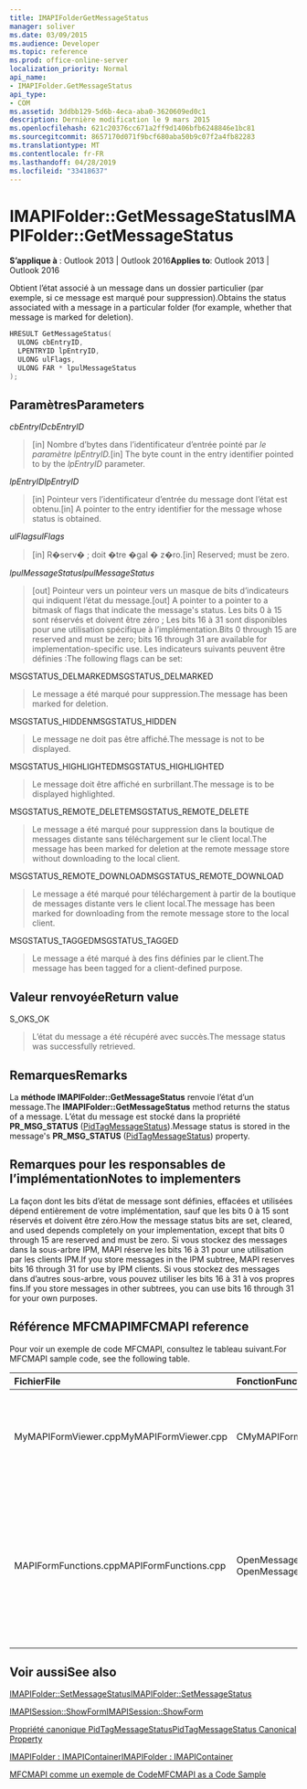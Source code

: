 ```yaml
---
title: IMAPIFolderGetMessageStatus
manager: soliver
ms.date: 03/09/2015
ms.audience: Developer
ms.topic: reference
ms.prod: office-online-server
localization_priority: Normal
api_name:
- IMAPIFolder.GetMessageStatus
api_type:
- COM
ms.assetid: 3ddbb129-5d6b-4eca-aba0-3620609ed0c1
description: Dernière modification le 9 mars 2015
ms.openlocfilehash: 621c20376cc671a2ff9d1406bfb6248846e1bc81
ms.sourcegitcommit: 8657170d071f9bcf680aba50b9c07f2a4fb82283
ms.translationtype: MT
ms.contentlocale: fr-FR
ms.lasthandoff: 04/28/2019
ms.locfileid: "33418637"
---
```

# <a name="imapifoldergetmessagestatus"></a><span data-ttu-id="081e5-103">IMAPIFolder::GetMessageStatus</span><span class="sxs-lookup"><span data-stu-id="081e5-103">IMAPIFolder::GetMessageStatus</span></span>

  
  
<span data-ttu-id="081e5-104">**S’applique à** : Outlook 2013 | Outlook 2016</span><span class="sxs-lookup"><span data-stu-id="081e5-104">**Applies to**: Outlook 2013 | Outlook 2016</span></span> 
  
<span data-ttu-id="081e5-105">Obtient l’état associé à un message dans un dossier particulier (par exemple, si ce message est marqué pour suppression).</span><span class="sxs-lookup"><span data-stu-id="081e5-105">Obtains the status associated with a message in a particular folder (for example, whether that message is marked for deletion).</span></span>
  
```cpp
HRESULT GetMessageStatus(
  ULONG cbEntryID,
  LPENTRYID lpEntryID,
  ULONG ulFlags,
  ULONG FAR * lpulMessageStatus
);
```

## <a name="parameters"></a><span data-ttu-id="081e5-106">Paramètres</span><span class="sxs-lookup"><span data-stu-id="081e5-106">Parameters</span></span>

 <span data-ttu-id="081e5-107">_cbEntryID_</span><span class="sxs-lookup"><span data-stu-id="081e5-107">_cbEntryID_</span></span>
  
> <span data-ttu-id="081e5-108">[in] Nombre d’bytes dans l’identificateur d’entrée pointé par _le paramètre lpEntryID._</span><span class="sxs-lookup"><span data-stu-id="081e5-108">[in] The byte count in the entry identifier pointed to by the  _lpEntryID_ parameter.</span></span> 
    
 <span data-ttu-id="081e5-109">_lpEntryID_</span><span class="sxs-lookup"><span data-stu-id="081e5-109">_lpEntryID_</span></span>
  
> <span data-ttu-id="081e5-110">[in] Pointeur vers l’identificateur d’entrée du message dont l’état est obtenu.</span><span class="sxs-lookup"><span data-stu-id="081e5-110">[in] A pointer to the entry identifier for the message whose status is obtained.</span></span>
    
 <span data-ttu-id="081e5-111">_ulFlags_</span><span class="sxs-lookup"><span data-stu-id="081e5-111">_ulFlags_</span></span>
  
> <span data-ttu-id="081e5-112">[in] R�serv� ; doit �tre �gal � z�ro.</span><span class="sxs-lookup"><span data-stu-id="081e5-112">[in] Reserved; must be zero.</span></span>
    
 <span data-ttu-id="081e5-113">_lpulMessageStatus_</span><span class="sxs-lookup"><span data-stu-id="081e5-113">_lpulMessageStatus_</span></span>
  
> <span data-ttu-id="081e5-114">[out] Pointeur vers un pointeur vers un masque de bits d’indicateurs qui indiquent l’état du message.</span><span class="sxs-lookup"><span data-stu-id="081e5-114">[out] A pointer to a pointer to a bitmask of flags that indicate the message's status.</span></span> <span data-ttu-id="081e5-115">Les bits 0 à 15 sont réservés et doivent être zéro ; Les bits 16 à 31 sont disponibles pour une utilisation spécifique à l’implémentation.</span><span class="sxs-lookup"><span data-stu-id="081e5-115">Bits 0 through 15 are reserved and must be zero; bits 16 through 31 are available for implementation-specific use.</span></span> <span data-ttu-id="081e5-116">Les indicateurs suivants peuvent être définies :</span><span class="sxs-lookup"><span data-stu-id="081e5-116">The following flags can be set:</span></span>
    
<span data-ttu-id="081e5-117">MSGSTATUS_DELMARKED</span><span class="sxs-lookup"><span data-stu-id="081e5-117">MSGSTATUS_DELMARKED</span></span> 
  
> <span data-ttu-id="081e5-118">Le message a été marqué pour suppression.</span><span class="sxs-lookup"><span data-stu-id="081e5-118">The message has been marked for deletion.</span></span>
    
<span data-ttu-id="081e5-119">MSGSTATUS_HIDDEN</span><span class="sxs-lookup"><span data-stu-id="081e5-119">MSGSTATUS_HIDDEN</span></span> 
  
> <span data-ttu-id="081e5-120">Le message ne doit pas être affiché.</span><span class="sxs-lookup"><span data-stu-id="081e5-120">The message is not to be displayed.</span></span> 
    
<span data-ttu-id="081e5-121">MSGSTATUS_HIGHLIGHTED</span><span class="sxs-lookup"><span data-stu-id="081e5-121">MSGSTATUS_HIGHLIGHTED</span></span> 
  
> <span data-ttu-id="081e5-122">Le message doit être affiché en surbrillant.</span><span class="sxs-lookup"><span data-stu-id="081e5-122">The message is to be displayed highlighted.</span></span>
    
<span data-ttu-id="081e5-123">MSGSTATUS_REMOTE_DELETE</span><span class="sxs-lookup"><span data-stu-id="081e5-123">MSGSTATUS_REMOTE_DELETE</span></span> 
  
> <span data-ttu-id="081e5-124">Le message a été marqué pour suppression dans la boutique de messages distante sans téléchargement sur le client local.</span><span class="sxs-lookup"><span data-stu-id="081e5-124">The message has been marked for deletion at the remote message store without downloading to the local client.</span></span>
    
<span data-ttu-id="081e5-125">MSGSTATUS_REMOTE_DOWNLOAD</span><span class="sxs-lookup"><span data-stu-id="081e5-125">MSGSTATUS_REMOTE_DOWNLOAD</span></span> 
  
> <span data-ttu-id="081e5-126">Le message a été marqué pour téléchargement à partir de la boutique de messages distante vers le client local.</span><span class="sxs-lookup"><span data-stu-id="081e5-126">The message has been marked for downloading from the remote message store to the local client.</span></span>
    
<span data-ttu-id="081e5-127">MSGSTATUS_TAGGED</span><span class="sxs-lookup"><span data-stu-id="081e5-127">MSGSTATUS_TAGGED</span></span> 
  
> <span data-ttu-id="081e5-128">Le message a été marqué à des fins définies par le client.</span><span class="sxs-lookup"><span data-stu-id="081e5-128">The message has been tagged for a client-defined purpose.</span></span>
    
## <a name="return-value"></a><span data-ttu-id="081e5-129">Valeur renvoyée</span><span class="sxs-lookup"><span data-stu-id="081e5-129">Return value</span></span>

<span data-ttu-id="081e5-130">S_OK</span><span class="sxs-lookup"><span data-stu-id="081e5-130">S_OK</span></span> 
  
> <span data-ttu-id="081e5-131">L’état du message a été récupéré avec succès.</span><span class="sxs-lookup"><span data-stu-id="081e5-131">The message status was successfully retrieved.</span></span>
    
## <a name="remarks"></a><span data-ttu-id="081e5-132">Remarques</span><span class="sxs-lookup"><span data-stu-id="081e5-132">Remarks</span></span>

<span data-ttu-id="081e5-133">La **méthode IMAPIFolder::GetMessageStatus** renvoie l’état d’un message.</span><span class="sxs-lookup"><span data-stu-id="081e5-133">The **IMAPIFolder::GetMessageStatus** method returns the status of a message.</span></span> <span data-ttu-id="081e5-134">L’état du message est stocké dans la propriété **PR_MSG_STATUS** ([PidTagMessageStatus](pidtagmessagestatus-canonical-property.md)).</span><span class="sxs-lookup"><span data-stu-id="081e5-134">Message status is stored in the message's **PR_MSG_STATUS** ([PidTagMessageStatus](pidtagmessagestatus-canonical-property.md)) property.</span></span> 
  
## <a name="notes-to-implementers"></a><span data-ttu-id="081e5-135">Remarques pour les responsables de l’implémentation</span><span class="sxs-lookup"><span data-stu-id="081e5-135">Notes to implementers</span></span>

<span data-ttu-id="081e5-136">La façon dont les bits d’état de message sont définies, effacées et utilisées dépend entièrement de votre implémentation, sauf que les bits 0 à 15 sont réservés et doivent être zéro.</span><span class="sxs-lookup"><span data-stu-id="081e5-136">How the message status bits are set, cleared, and used depends completely on your implementation, except that bits 0 through 15 are reserved and must be zero.</span></span> <span data-ttu-id="081e5-137">Si vous stockez des messages dans la sous-arbre IPM, MAPI réserve les bits 16 à 31 pour une utilisation par les clients IPM.</span><span class="sxs-lookup"><span data-stu-id="081e5-137">If you store messages in the IPM subtree, MAPI reserves bits 16 through 31 for use by IPM clients.</span></span> <span data-ttu-id="081e5-138">Si vous stockez des messages dans d’autres sous-arbre, vous pouvez utiliser les bits 16 à 31 à vos propres fins.</span><span class="sxs-lookup"><span data-stu-id="081e5-138">If you store messages in other subtrees, you can use bits 16 through 31 for your own purposes.</span></span>
  
## <a name="mfcmapi-reference"></a><span data-ttu-id="081e5-139">Référence MFCMAPI</span><span class="sxs-lookup"><span data-stu-id="081e5-139">MFCMAPI reference</span></span>

<span data-ttu-id="081e5-140">Pour voir un exemple de code MFCMAPI, consultez le tableau suivant.</span><span class="sxs-lookup"><span data-stu-id="081e5-140">For MFCMAPI sample code, see the following table.</span></span>
  
|<span data-ttu-id="081e5-141">**Fichier**</span><span class="sxs-lookup"><span data-stu-id="081e5-141">**File**</span></span>|<span data-ttu-id="081e5-142">**Fonction**</span><span class="sxs-lookup"><span data-stu-id="081e5-142">**Function**</span></span>|<span data-ttu-id="081e5-143">**Commentaire**</span><span class="sxs-lookup"><span data-stu-id="081e5-143">**Comment**</span></span>|
|:-----|:-----|:-----|
|<span data-ttu-id="081e5-144">MyMAPIFormViewer.cpp</span><span class="sxs-lookup"><span data-stu-id="081e5-144">MyMAPIFormViewer.cpp</span></span>  <br/> |<span data-ttu-id="081e5-145">CMyMAPIFormViewer::GetNextMessage</span><span class="sxs-lookup"><span data-stu-id="081e5-145">CMyMAPIFormViewer::GetNextMessage</span></span>  <br/> |<span data-ttu-id="081e5-146">MFCMAPI utilise la méthode **IMAPIFolder::GetMessageStatus** pour obtenir l’état du message suivant à afficher.</span><span class="sxs-lookup"><span data-stu-id="081e5-146">MFCMAPI uses the **IMAPIFolder::GetMessageStatus** method to get the status of the next message to be displayed.</span></span>  <br/> |
|<span data-ttu-id="081e5-147">MAPIFormFunctions.cpp</span><span class="sxs-lookup"><span data-stu-id="081e5-147">MAPIFormFunctions.cpp</span></span>  <br/> |<span data-ttu-id="081e5-148">OpenMessageNonModal et OpenMessageModal</span><span class="sxs-lookup"><span data-stu-id="081e5-148">OpenMessageNonModal and OpenMessageModal</span></span>  <br/> |<span data-ttu-id="081e5-149">MFCMAPI utilise la méthode **IMAPIFolder::GetMessageStatus** pour obtenir l’état du message à afficher pour passer à la visionneuse de formulaires, c’est-à-dire CMyMAPIFormViewer ou [IMAPISession::ShowForm](imapisession-showform.md).</span><span class="sxs-lookup"><span data-stu-id="081e5-149">MFCMAPI uses the **IMAPIFolder::GetMessageStatus** method to get the status of the message to be displayed to pass to the form viewer, which is either CMyMAPIFormViewer or [IMAPISession::ShowForm](imapisession-showform.md).</span></span>  <br/> |
   
## <a name="see-also"></a><span data-ttu-id="081e5-150">Voir aussi</span><span class="sxs-lookup"><span data-stu-id="081e5-150">See also</span></span>



[<span data-ttu-id="081e5-151">IMAPIFolder::SetMessageStatus</span><span class="sxs-lookup"><span data-stu-id="081e5-151">IMAPIFolder::SetMessageStatus</span></span>](imapifolder-setmessagestatus.md)
  
[<span data-ttu-id="081e5-152">IMAPISession::ShowForm</span><span class="sxs-lookup"><span data-stu-id="081e5-152">IMAPISession::ShowForm</span></span>](imapisession-showform.md)
  
[<span data-ttu-id="081e5-153">Propriété canonique PidTagMessageStatus</span><span class="sxs-lookup"><span data-stu-id="081e5-153">PidTagMessageStatus Canonical Property</span></span>](pidtagmessagestatus-canonical-property.md)
  
[<span data-ttu-id="081e5-154">IMAPIFolder : IMAPIContainer</span><span class="sxs-lookup"><span data-stu-id="081e5-154">IMAPIFolder : IMAPIContainer</span></span>](imapifolderimapicontainer.md)


[<span data-ttu-id="081e5-155">MFCMAPI comme un exemple de Code</span><span class="sxs-lookup"><span data-stu-id="081e5-155">MFCMAPI as a Code Sample</span></span>](mfcmapi-as-a-code-sample.md)

